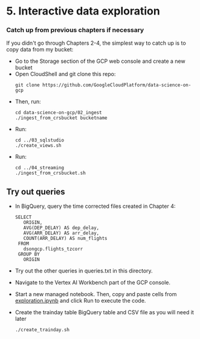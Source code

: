 # 5. Interactive data exploration

### Catch up from previous chapters if necessary
If you didn't go through Chapters 2-4, the simplest way to catch up is to copy data from my bucket:
* Go to the Storage section of the GCP web console and create a new bucket
* Open CloudShell and git clone this repo:
    ```
    git clone https://github.com/GoogleCloudPlatform/data-science-on-gcp
    ```
* Then, run:
    ```
    cd data-science-on-gcp/02_ingest
    ./ingest_from_crsbucket bucketname
    ```
* Run:
    ```
    cd ../03_sqlstudio
    ./create_views.sh
    ```
* Run:
    ```
    cd ../04_streaming
    ./ingest_from_crsbucket.sh
    ```

## Try out queries
* In BigQuery, query the time corrected files created in Chapter 4:
    ```
    SELECT
       ORIGIN,
       AVG(DEP_DELAY) AS dep_delay,
       AVG(ARR_DELAY) AS arr_delay,
       COUNT(ARR_DELAY) AS num_flights
     FROM
       dsongcp.flights_tzcorr
     GROUP BY
       ORIGIN
    ```
* Try out the other queries in queries.txt in this directory.

* Navigate to the Vertex AI Workbench part of the GCP console.

* Start a new managed notebook. Then, copy and paste cells from <a href="exploration.ipynb">exploration.ipynb</a> and click Run to execute the code.

* Create the trainday table BigQuery table and CSV file as you will need it later
    ```
    ./create_trainday.sh
    ```